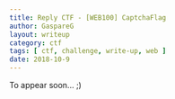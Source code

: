 ```yaml
---
title: Reply CTF - [WEB100] CaptchaFlag
author: GaspareG
layout: writeup
category: ctf
tags: [ ctf, challenge, write-up, web ]
date: 2018-10-9 
---
```


To appear soon... ;)
